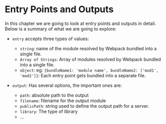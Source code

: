 # Entry Points and Outputs

In this chapter we are going to look at entry points and outputs in detail. Below is a summary of what we are going to explore:

- `entry` accepts three types of values:
    - `string`: name of the module resolved by Webpack bundled into a single file.
    - `Array of Strings`: Array of modules resolved by Webpack bundled into a single file.
    - `object`: eg: `{bundleName1: 'module name', bundleName2: ['mod1', 'mod2']}`: Each entry point gets bundled into a separate file.

- `output`: Has several options, the important ones are:
    - `path`: absolute path to the output
    - `filename`: filename for the output module
    - `publicPath`: string used to define the output path for a server.
    - `library`: The type of library
    - ...

